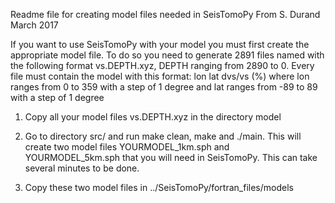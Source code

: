 Readme file for creating model files needed in SeisTomoPy 
 From S. Durand March 2017

If you want to use SeisTomoPy with your model you must first create the appropriate model file. To do so you need to generate 2891 files named with the following format vs.DEPTH.xyz, DEPTH ranging from 2890 to 0. Every file must contain the model with this format:
lon     lat      dvs/vs (%)
where lon ranges from 0 to 359 with  a step of 1 degree
and lat ranges from -89 to 89 with  a step of 1 degree

1) Copy all your model files vs.DEPTH.xyz in the directory  model

3) Go to directory src/ and run make clean, make and ./main. This will create two model files YOURMODEL_1km.sph and YOURMODEL_5km.sph that you will need in SeisTomoPy. This can take several minutes to be done.

4) Copy these two model files in ../SeisTomoPy/fortran_files/models
